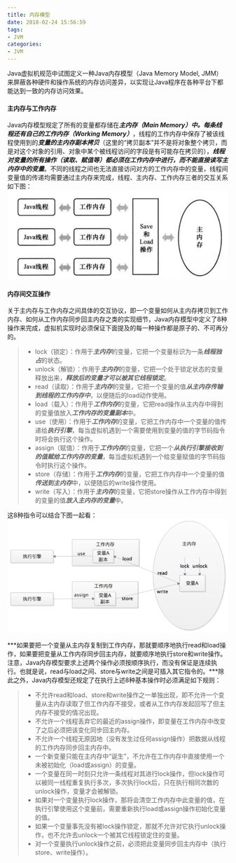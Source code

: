 ```yaml
---
title: 内存模型
date: 2018-02-24 15:56:59
tags:
- JVM
categories:
- JVM
---
```


Java虚拟机规范中试图定义一种Java内存模型（Java Memory Model, JMM）来屏蔽各种硬件和操作系统的内存访问差异，以实现让Java程序在各种平台下都能达到一致的内存访问效果。

<!-- more -->

#### 主内存与工作内存
Java内存模型规定了所有的变量都存储在***主内存（Main Memory）***中。每条线程还有自己的***工作内存（Working Memory）***，线程的工作内存中保存了被该线程使用到的***变量的主内存副本拷贝***（这里的“拷贝副本”并不是将对象整个拷贝，而是对这个对象的引用、对象中某个被线程访问的字段是有可能存在拷贝的），***线程对变量的所有操作（读取、赋值等）都必须在工作内存中进行，而不能直接读写主内存中的变量***。不同的线程之间也无法直接访问对方的工作内存中的变量，线程间变量值的传递均需要通过主内存来完成，线程、主内存、工作内存三者的交互关系如下图：
![](内存模型/guanxitu.png)


#### 内存间交互操作
关于主内存与工作内存之间具体的交互协议，即一个变量如何从主内存拷贝到工作内存、如何从工作内存同步回主内存之类的实现细节，Java内存模型中定义了8种操作来完成，虚拟机实现时必须保证下面提及的每一种操作都是原子的、不可再分的。
> - lock（锁定）：作用于***主内存***的变量，它把一个变量标识为一条***线程独占***的状态。
> - unlock（解锁）：作用于***主内存***的变量，它把一个处于锁定状态的变量释放出来，***释放后的变量才可以被其它线程锁定***。
> - read（读取）：作用于***主内存***的变量，它把一个变量的值***从主内存传输到线程的工作内存中***，以便随后的load动作使用。
> - load（载入）：作用于***工作内存***的变量，它把read操作从主内存中得到的变量值放入***工作内存的变量副本***中。
> - use（使用）：作用于***工作内存***的变量，它把工作内存中一个变量的值传递给***执行引擎***，每当虚拟机遇到一个需要使用到变量的值的字节码指令时将会执行这个操作。
> - assign（赋值）：作用于***工作内存***的变量，它把一个***从执行引擎接收到的值赋给工作内存的变量***，每当虚拟机遇到一个给变量赋值的字节码指令时执行这个操作。
> - store（存储）：作用于***工作内存***的变量，它把工作内存中一个变量的值***传送到主内存***中，以便随后的write操作使用。
> - write（写入）：作用于***主内存***的变量，它把store操作从工作内存中得到的变量的值***放入主内存的变量***中。

这8种指令可以结合下图一起看：
![](内存模型/shilingtu.png)


***如果要把一个变量从主内存复制到工作内存，那就要顺序地执行read和load操作，如果要把变量从工作内存同步回主内存，就要顺序地执行store和write操作。注意，Java内存模型要求上述两个操作必须按顺序执行，而没有保证是连续执行。也就是说，read与load之间、store与write之间是可插入其它指令的。***除此之外，Java内存模型还规定了在执行上述8种基本操作时必须满足如下规则：

> - 不允许read和load、store和write操作之一单独出现，即不允许一个变量从主内存读取了但工作内存不接受，或者从工作内存发起回写了但主内存不接受的情况出现。
> - 不允许一个线程丢弃它的最近的assign操作，即变量在工作内存中改变了之后必须把该变化同步回主内存。
> - 不允许一个线程无原因地（没有发生过任何assign操作）把数据从线程的工作内存同步回主内存中。
> -  一个新变量只能在主内存中“诞生”，不允许在工作内存中直接使用一个未被初始化（load或assign）的变量。
> - 一个变量在同一时刻只允许一条线程对其进行lock操作，但lock操作可以被同一线程重复执行多次，多次执行lock后，只在执行相同次数的unlock操作，变量才会被解锁。
> - 如果对一个变量执行lock操作，那将会清空工作内存中此变量的值，在执行引擎使用这个变量前，需要重新执行load或assign操作初始化变量的值。
> - 如果一个变量事先没有被lock操作锁定，那就不允许对它执行unlock操作，也不允许去unlock一个被其它线程锁定住的变量。
>- 对一个变量执行unlock操作之前，必须把此变量同步回主内存中（执行store、write操作）。
